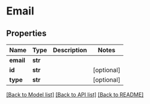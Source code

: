 # Email


## Properties
Name | Type | Description | Notes
------------ | ------------- | ------------- | -------------
**email** | **str** |  | 
**id** | **str** |  | [optional] 
**type** | **str** |  | [optional] 

[[Back to Model list]](../../README.md#documentation-for-models) [[Back to API list]](../../README.md#documentation-for-api-endpoints) [[Back to README]](../../README.md)


